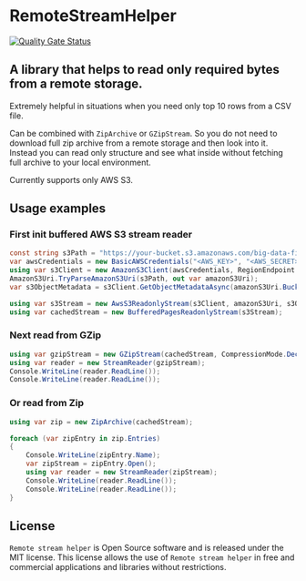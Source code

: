 # RemoteStreamHelper #

[![Quality Gate Status](https://sonarcloud.io/api/project_badges/measure?project=vladimir0ne1_RemoteStreamHelper&metric=alert_status)](https://sonarcloud.io/dashboard?id=vladimir0ne1_RemoteStreamHelper)

## A library that helps to read only required bytes from a remote storage.

Extremely helpful in situations when you need only top 10 rows from a CSV file.

Can be combined with `ZipArchive` or `GZipStream`.
So you do not need to download full zip archive from a remote storage and then look into it.
Instead you can read only structure and see what inside without fetching full archive to your local environment.

Currently supports only AWS S3.

## Usage examples

### First init buffered AWS S3 stream reader

```c#
const string s3Path = "https://your-bucket.s3.amazonaws.com/big-data-file.zip";
var awsCredentials = new BasicAWSCredentials("<AWS_KEY>", "<AWS_SECRET>");
using var s3Client = new AmazonS3Client(awsCredentials, RegionEndpoint.USEast1);
AmazonS3Uri.TryParseAmazonS3Uri(s3Path, out var amazonS3Uri);
var s3ObjectMetadata = s3Client.GetObjectMetadataAsync(amazonS3Uri.Bucket, amazonS3Uri.Key).GetAwaiter().GetResult();

using var s3Stream = new AwsS3ReadonlyStream(s3Client, amazonS3Uri, s3ObjectMetadata);
using var cachedStream = new BufferedPagesReadonlyStream(s3Stream);
```

### Next read from GZip

```c#
using var gzipStream = new GZipStream(cachedStream, CompressionMode.Decompress);
using var reader = new StreamReader(gzipStream);
Console.WriteLine(reader.ReadLine());
Console.WriteLine(reader.ReadLine());
```

### Or read from Zip
```c#
using var zip = new ZipArchive(cachedStream);

foreach (var zipEntry in zip.Entries)
{
    Console.WriteLine(zipEntry.Name);
    var zipStream = zipEntry.Open();
    using var reader = new StreamReader(zipStream);
    Console.WriteLine(reader.ReadLine());
    Console.WriteLine(reader.ReadLine());
}
```

## License
`Remote stream helper` is Open Source software and is released under the MIT license. This license allows the use of `Remote stream helper` in free and commercial applications and libraries without restrictions.
